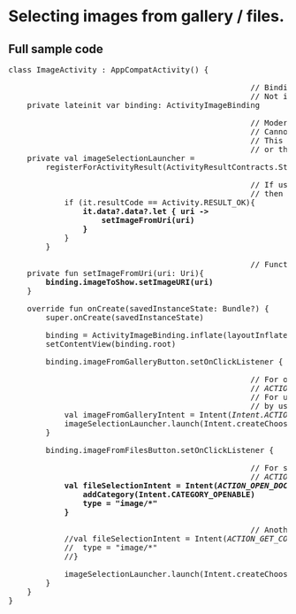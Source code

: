 # Selecting images from gallery / files.

## Full sample code
<pre>
class ImageActivity : AppCompatActivity() {

                                                    // Binding object to refer to xml.
                                                    // Not important.
    private lateinit var binding: ActivityImageBinding

                                                    // Modern alternative for onActivityResult().
                                                    // Cannot be lazy initialised.
                                                    // This is used to launch any gallery application,
                                                    // or the system file picker to select an image.
    private val imageSelectionLauncher =
        registerForActivityResult(ActivityResultContracts.StartActivityForResult()){

                                                    // If user selects an image, 
                                                    // then show it on Imageview.
            if (it.resultCode == Activity.RESULT_OK){
                <b>it.data?.data?.let { uri ->
                    setImageFromUri(uri)
                }</b>
            }
        }

                                                    // Function to show image on Imageview.
    private fun setImageFromUri(uri: Uri){
        <b>binding.imageToShow.setImageURI(uri)</b>
    }

    override fun onCreate(savedInstanceState: Bundle?) {
        super.onCreate(savedInstanceState)

        binding = ActivityImageBinding.inflate(layoutInflater)
        setContentView(binding.root)

        binding.imageFromGalleryButton.setOnClickListener {
        
                                                    // For opening gallery, use intent action
                                                    // <i>ACTION_PICK</i>
                                                    // For uri, no visible difference was seen
                                                    // by using MediaStore.Images.Media.INTERNAL_CONTENT_URI
            val imageFromGalleryIntent = Intent(<i>Intent.ACTION_PICK, MediaStore.Images.Media.EXTERNAL_CONTENT_URI</i>)
            imageSelectionLauncher.launch(Intent.createChooser(<i>imageFromGalleryIntent</i>, "Choose"))
        }
        
        binding.imageFromFilesButton.setOnClickListener {
        
                                                    // For selecting files, use intent action
                                                    // <i>ACTION_OPEN_DOCUMENT</i>
            <b>val fileSelectionIntent = Intent(<i>ACTION_OPEN_DOCUMENT</i>).apply {
                addCategory(Intent.CATEGORY_OPENABLE)
                type = "image/*"
            }</b>
            
                                                    // Another alternative is to use ACTION_GET_CONTENT
            //val fileSelectionIntent = Intent(<i>ACTION_GET_CONTENT</i>).apply {
            //  type = "image/*"
            //}
            
            imageSelectionLauncher.launch(Intent.createChooser(<i>fileSelectionIntent</i>, "Choose"))
        }
    }
}
</pre>
